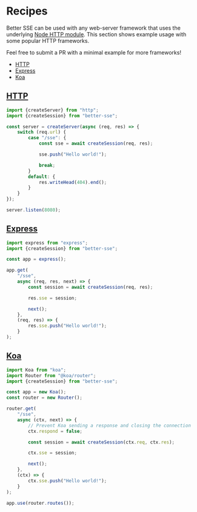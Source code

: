 # Recipes

Better SSE can be used with any web-server framework that uses the underlying [Node HTTP module](https://nodejs.org/api/http.html). This section shows example usage with some popular HTTP frameworks.

Feel free to submit a PR with a minimal example for more frameworks!

* [HTTP](#http)
* [Express](#express)
* [Koa](#koa)

## [HTTP](https://nodejs.org/api/http.html)

```javascript
import {createServer} from "http";
import {createSession} from "better-sse";

const server = createServer(async (req, res) => {
	switch (req.url) {
		case "/sse": {
			const sse = await createSession(req, res);

			sse.push("Hello world!");

			break;
		}
		default: {
			res.writeHead(404).end();
		}
	}
});

server.listen(8080);
```

## [Express](https://expressjs.com/)

```javascript
import express from "express";
import {createSession} from "better-sse";

const app = express();

app.get(
	"/sse",
	async (req, res, next) => {
		const session = await createSession(req, res);

		res.sse = session;

		next();
	},
	(req, res) => {
		res.sse.push("Hello world!");
	}
);
```

## [Koa](https://koajs.com/)

```javascript
import Koa from "koa";
import Router from "@koa/router";
import {createSession} from "better-sse";

const app = new Koa();
const router = new Router();

router.get(
	"/sse",
	async (ctx, next) => {
		// Prevent Koa sending a response and closing the connection
		ctx.respond = false;

		const session = await createSession(ctx.req, ctx.res);

		ctx.sse = session;

		next();
	},
	(ctx) => {
		ctx.sse.push("Hello world!");
	}
);

app.use(router.routes());
```
